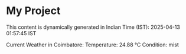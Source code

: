 # My Project

This content is dynamically generated in Indian Time (IST): 2025-04-13 01:57:45 IST


Current Weather in Coimbatore:
Temperature: 24.88 °C
Condition: mist
